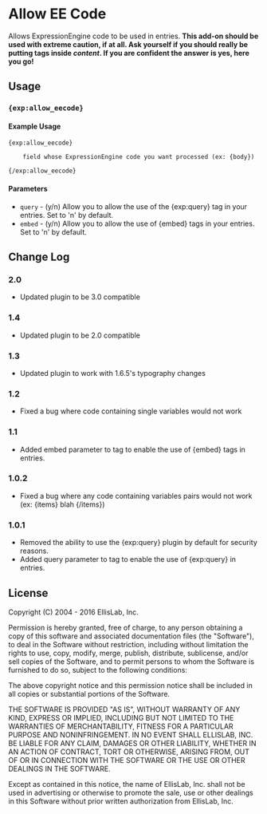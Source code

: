 # Allow EE Code

Allows ExpressionEngine code to be used in entries. **This add-on should be used with extreme caution, if at all. Ask yourself if you should really be putting tags inside _content_. If you are confident the answer is yes, here you go!**

## Usage

### `{exp:allow_eecode}`

#### Example Usage

```
{exp:allow_eecode}

    field whose ExpressionEngine code you want processed (ex: {body})

{/exp:allow_eecode}
```

#### Parameters

- `query` - (y/n) Allow you to allow the use of the {exp:query} tag in your entries. Set to 'n' by default.
- `embed` - (y/n) Allow you to allow the use of {embed} tags in your entries. Set to 'n' by default.

## Change Log

### 2.0

- Updated plugin to be 3.0 compatible

### 1.4

- Updated plugin to be 2.0 compatible

### 1.3

- Updated plugin to work with 1.6.5's typography changes

### 1.2

- Fixed a bug where code containing single variables would not work

### 1.1

- Added embed parameter to tag to enable the use of {embed} tags in entries.

### 1.0.2

- Fixed a bug where any code containing variables pairs would not work (ex: {items} blah {/items})

### 1.0.1

- Removed the ability to use the {exp:query} plugin by default for security reasons.
- Added query parameter to tag to enable the use of {exp:query} in entries.

## License

Copyright (C) 2004 - 2016 EllisLab, Inc.

Permission is hereby granted, free of charge, to any person obtaining a copy
of this software and associated documentation files (the "Software"), to deal
in the Software without restriction, including without limitation the rights
to use, copy, modify, merge, publish, distribute, sublicense, and/or sell
copies of the Software, and to permit persons to whom the Software is
furnished to do so, subject to the following conditions:

The above copyright notice and this permission notice shall be included in
all copies or substantial portions of the Software.

THE SOFTWARE IS PROVIDED "AS IS", WITHOUT WARRANTY OF ANY KIND, EXPRESS OR
IMPLIED, INCLUDING BUT NOT LIMITED TO THE WARRANTIES OF MERCHANTABILITY,
FITNESS FOR A PARTICULAR PURPOSE AND NONINFRINGEMENT. IN NO EVENT SHALL
ELLISLAB, INC. BE LIABLE FOR ANY CLAIM, DAMAGES OR OTHER LIABILITY, WHETHER
IN AN ACTION OF CONTRACT, TORT OR OTHERWISE, ARISING FROM, OUT OF OR IN
CONNECTION WITH THE SOFTWARE OR THE USE OR OTHER DEALINGS IN THE SOFTWARE.

Except as contained in this notice, the name of EllisLab, Inc. shall not be
used in advertising or otherwise to promote the sale, use or other dealings
in this Software without prior written authorization from EllisLab, Inc.